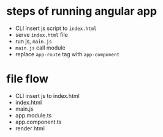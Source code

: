 # steps of running angular app

- CLI insert js script to `index.html`
- serve `index.html` file
- run js, `main.js`
- `main.js` call module
- replace `app-route` tag with `app-component`

# file flow

- CLI insert js to index.html
- index.html
- main.js
- app.module.ts
- app.component.ts
- render html
